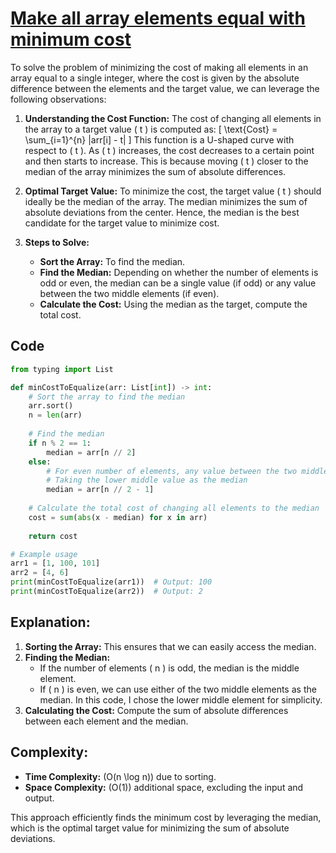 # [Make all array elements equal with minimum cost](https://www.geeksforgeeks.org/make-array-elements-equal-minimum-cost/)

To solve the problem of minimizing the cost of making all elements in an array equal to a single integer, where the cost is given by the absolute difference between the elements and the target value, we can leverage the following observations:

1. **Understanding the Cost Function:**
   The cost of changing all elements in the array to a target value \( t \) is computed as:
   \[
   \text{Cost} = \sum_{i=1}^{n} |arr[i] - t|
   \]
   This function is a U-shaped curve with respect to \( t \). As \( t \) increases, the cost decreases to a certain point and then starts to increase. This is because moving \( t \) closer to the median of the array minimizes the sum of absolute differences.

2. **Optimal Target Value:**
   To minimize the cost, the target value \( t \) should ideally be the median of the array. The median minimizes the sum of absolute deviations from the center. Hence, the median is the best candidate for the target value to minimize cost.

3. **Steps to Solve:**
   - **Sort the Array:** To find the median.
   - **Find the Median:** Depending on whether the number of elements is odd or even, the median can be a single value (if odd) or any value between the two middle elements (if even).
   - **Calculate the Cost:** Using the median as the target, compute the total cost.

## Code

```python
from typing import List

def minCostToEqualize(arr: List[int]) -> int:
    # Sort the array to find the median
    arr.sort()
    n = len(arr)
    
    # Find the median
    if n % 2 == 1:
        median = arr[n // 2]
    else:
        # For even number of elements, any value between the two middle values is optimal
        # Taking the lower middle value as the median
        median = arr[n // 2 - 1]
    
    # Calculate the total cost of changing all elements to the median
    cost = sum(abs(x - median) for x in arr)
    
    return cost

# Example usage
arr1 = [1, 100, 101]
arr2 = [4, 6]
print(minCostToEqualize(arr1))  # Output: 100
print(minCostToEqualize(arr2))  # Output: 2
```

## Explanation:
1. **Sorting the Array:** This ensures that we can easily access the median.
2. **Finding the Median:**
   - If the number of elements \( n \) is odd, the median is the middle element.
   - If \( n \) is even, we can use either of the two middle elements as the median. In this code, I chose the lower middle element for simplicity.
3. **Calculating the Cost:** Compute the sum of absolute differences between each element and the median.

## Complexity:
- **Time Complexity:** \(O(n \log n)\) due to sorting.
- **Space Complexity:** \(O(1)\) additional space, excluding the input and output.

This approach efficiently finds the minimum cost by leveraging the median, which is the optimal target value for minimizing the sum of absolute deviations.
